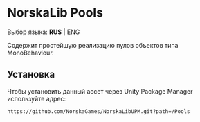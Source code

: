 ﻿# NorskaLib Pools
Выбор языка: **RUS** | ENG

Содержит простейшую реализацию пулов объектов типа MonoBehaviour.

## Установка
Чтобы установить данный ассет через Unity Package Manager используйте адрес:
```
https://github.com/NorskaGames/NorskaLibUPM.git?path=/Pools
```
